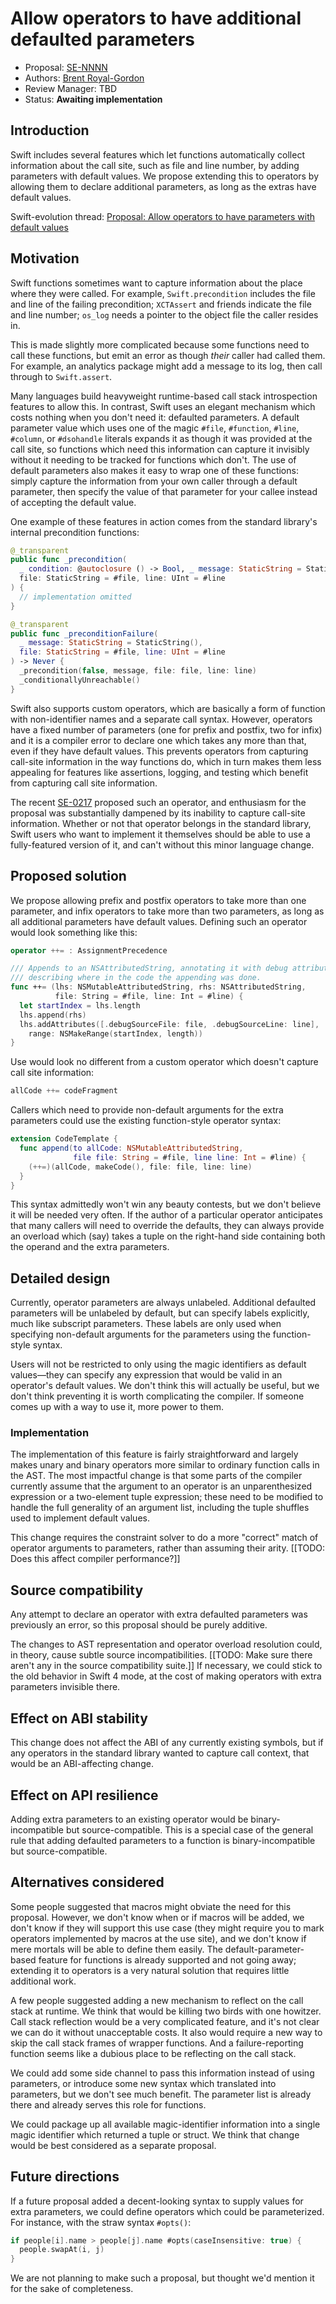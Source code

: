 # Allow operators to have additional defaulted parameters

* Proposal: [SE-NNNN](NNNN-default-parameters-ops.md)
* Authors: [Brent Royal-Gordon](https://github.com/brentdax)
* Review Manager: TBD
* Status: **Awaiting implementation**

## Introduction

Swift includes several features which let functions automatically collect
information about the call site, such as file and line number, by adding
parameters with default values. We propose extending this to operators by
allowing them to declare additional parameters, as long as the extras have
default values.

Swift-evolution thread: [Proposal: Allow operators to have parameters with default values](https://forums.swift.org/t/proposal-allow-operators-to-have-parameters-with-default-values/6937/2)

## Motivation

Swift functions sometimes want to capture information about the place
where they were called. For example, `Swift.precondition` includes the
file and line of the failing precondition; `XCTAssert` and friends
indicate the file and line number; `os_log` needs a pointer to the
object file the caller resides in.

This is made slightly more complicated because some functions need to
call these functions, but emit an error as though *their* caller had
called them. For example, an analytics package might add a message
to its log, then call through to `Swift.assert`.

Many languages build heavyweight runtime-based call stack introspection
features to allow this. In contrast, Swift uses an elegant mechanism which
costs nothing when you don't need it: defaulted parameters. A default
parameter value which uses one of the magic `#file`, `#function`, `#line`,
`#column`, or `#dsohandle` literals expands it as though it was provided at
the call site, so functions which need this information can capture it invisibly
without it needing to be tracked for functions which don't. The use of default
parameters also makes it easy to wrap one of these functions: simply capture
the information from your own caller through a default parameter, then specify
the value of that parameter for your callee instead of accepting the default
value.

One example of these features in action comes from the standard library's
internal precondition functions:

```swift
@_transparent
public func _precondition(
  _ condition: @autoclosure () -> Bool, _ message: StaticString = StaticString(),
  file: StaticString = #file, line: UInt = #line
) {
  // implementation omitted
}

@_transparent
public func _preconditionFailure(
  _ message: StaticString = StaticString(),
  file: StaticString = #file, line: UInt = #line
) -> Never {
  _precondition(false, message, file: file, line: line)
  _conditionallyUnreachable()
}
```

Swift also supports custom operators, which are basically a form of
function with non-identifier names and a separate call syntax. However,
operators have a fixed number of parameters (one for prefix and postfix,
two for infix) and it is a compiler error to declare one which takes any
more than that, even if they have default values. This prevents operators
from capturing call-site information in the way functions do, which in turn
makes them less appealing for features like assertions, logging, and testing
which benefit from capturing call site information.

The recent [SE-0217][bangbang] proposed such an operator, and enthusiasm
for the proposal was substantially dampened by its inability to capture call-site
information. Whether or not that operator belongs in the standard library, Swift
users who want to implement it themselves should be able to use a fully-featured
version of it, and can't without this minor language change.

  [bangbang]: https://github.com/apple/swift-evolution/blob/master/proposals/0217-bangbang.md

## Proposed solution

We propose allowing prefix and postfix operators to take more than one
parameter, and infix operators to take more than two parameters, as
long as all additional parameters have default values. Defining such an
operator would look something like this:

```swift
operator ++= : AssignmentPrecedence

/// Appends to an NSAttributedString, annotating it with debug attributes
/// describing where in the code the appending was done.
func ++= (lhs: NSMutableAttributedString, rhs: NSAttributedString,
          file: String = #file, line: Int = #line) {
  let startIndex = lhs.length
  lhs.append(rhs)
  lhs.addAttributes([.debugSourceFile: file, .debugSourceLine: line],
    range: NSMakeRange(startIndex, length))
}
```

Use would look no different from a custom operator which doesn't capture call
site information:

```swift
allCode ++= codeFragment
```

Callers which need to provide non-default arguments for the extra parameters
could use the existing function-style operator syntax:

```swift
extension CodeTemplate {
  func append(to allCode: NSMutableAttributedString,
              file file: String = #file, line line: Int = #line) {
    (++=)(allCode, makeCode(), file: file, line: line)
  }
}
```

This syntax admittedly won't win any beauty contests, but we don't believe it
will be needed very often. If the author of a particular operator anticipates
that many callers will need to override the defaults, they can always provide an
overload which (say) takes a tuple on the right-hand side containing both the
operand and the extra parameters.

## Detailed design

Currently, operator parameters are always unlabeled. Additional defaulted
parameters will be unlabeled by default, but can specify labels explicitly,
much like subscript parameters. These labels are only used when specifying
non-default arguments for the parameters using the function-style syntax.

Users will not be restricted to only using the magic identifiers as default
values—they can specify any expression that would be valid in an operator's
default values. We don't think this will actually be useful, but we don't
think preventing it is worth complicating the compiler. If someone comes up
with a way to use it, more power to them.

### Implementation

The implementation of this feature is fairly straightforward and largely
makes unary and binary operators more similar to ordinary function calls
in the AST. The most impactful change is that some parts of the compiler
currently assume that the argument to an operator is an unparenthesized
expression or a two-element tuple expression; these need to be modified
to handle the full generality of an argument list, including the tuple
shuffles used to implement default values.

This change requires the constraint solver to do a more "correct" match
of operator arguments to parameters, rather than assuming their arity.
[[TODO: Does this affect compiler performance?]]

## Source compatibility

Any attempt to declare an operator with extra defaulted parameters was
previously an error, so this proposal should be purely additive.

The changes to AST representation and operator overload resolution could,
in theory, cause subtle source incompatibilities. [[TODO: Make sure there
aren't any in the source compatibility suite.]] If necessary, we could
stick to the old behavior in Swift 4 mode, at the cost of making operators
with extra parameters invisible there.

## Effect on ABI stability

This change does not affect the ABI of any currently existing symbols,
but if any operators in the standard library wanted to capture call
context, that would be an ABI-affecting change.

## Effect on API resilience

Adding extra parameters to an existing operator would be binary-incompatible
but source-compatible. This is a special case of the general rule that adding
defaulted parameters to a function is binary-incompatible but source-compatible.

## Alternatives considered

Some people suggested that macros might obviate the need for this proposal.
However, we don't know when or if macros will be added, we don't know if they
will support this use case (they might require you to mark operators
implemented by macros at the use site), and we don't know if mere mortals will
be able to define them easily. The default-parameter-based feature for
functions is already supported and not going away; extending it to operators is
a very natural solution that requires little additional work.

A few people suggested adding a new mechanism to reflect on the call stack
at runtime. We think that would be killing two birds with one howitzer. Call
stack reflection would be a very complicated feature, and it's not clear we
can do it without unacceptable costs. It also would require a new way to skip
the call stack frames of wrapper functions. And a failure-reporting function
seems like a dubious place to be reflecting on the call stack.

We could add some side channel to pass this information instead of using
parameters, or introduce some new syntax which translated into parameters, but
we don't see much benefit. The parameter list is already there and already
serves this role for functions.

We could package up all available magic-identifier information into a single
magic identifier which returned a tuple or struct. We think that change would
be best considered as a separate proposal.

## Future directions

If a future proposal added a decent-looking syntax to supply values for extra
parameters, we could define operators which could be parameterized. For
instance, with the straw syntax `#opts()`:

```swift
if people[i].name > people[j].name #opts(caseInsensitive: true) {
  people.swapAt(i, j)
}
```

We are not planning to make such a proposal, but thought we'd mention it
for the sake of completeness.

